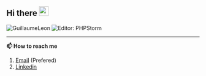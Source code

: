 <h2>Hi there <img src="https://media.giphy.com/media/hvRJCLFzcasrR4ia7z/giphy.gif" width="25px"></h2>

<img src="https://komarev.com/ghpvc/?username=GuillaumeLeon" alt="GuillaumeLeon" /> <img src="https://img.shields.io/badge/Editor%3A-PHPStorm-%23e245f1" alt="Editor: PHPStorm">

---

<strong>📫 How to reach me </strong>
   
   1. [Email](mailto:guillaume.leon2000@gmail.com) (Prefered)
   2. [Linkedin](https://www.linkedin.com/in/hedy-li-8608831a6/)
   


